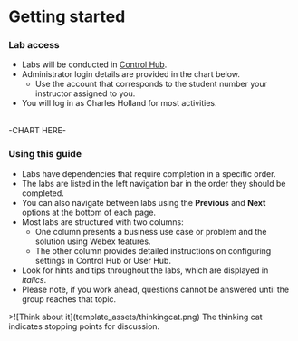 # Getting started
### Lab access
<ul>
  <li>Labs will be conducted in <a href="https://admin.webex.com" target="_blank">Control Hub</a>.</li>
  <li>Administrator login details are provided in the chart below.
 <ul> <li>Use the account that corresponds to the student number your instructor assigned to you.</li></ul>
 <li>You will log in as Charles Holland for most activities.
</ul><br>
-CHART HERE-

### Using this guide
<ul>
  <li>Labs have dependencies that require completion in a specific order.</li>
  <li>The labs are listed in the left navigation bar in the order they should be completed.</li>
  <li>You can also navigate between labs using the <strong>Previous</strong> and <strong>Next</strong> options at the bottom of each page.</li>
  <li>Most labs are structured with two columns:
    <ul>
      <li>One column presents a business use case or problem and the solution using Webex features.</li>
      <li>The other column provides detailed instructions on configuring settings in Control Hub or User Hub.</li>
    </ul>
  </li>
  <li>Look for hints and tips throughout the labs, which are displayed in <em>italics</em>.</li>
  <li>Please note, if you work ahead, questions cannot be answered until the group reaches that topic.</li>
</ul>
>![Think about it](template_assets/thinkingcat.png) The thinking cat indicates stopping points for discussion.